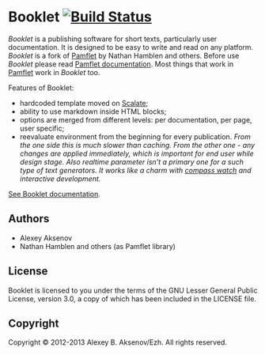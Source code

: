 Booklet [![Build Status](https://travis-ci.org/digimead-specific/Booklet.png)](https://travis-ci.org/digimead-specific/Booklet)
=======

*Booklet* is a publishing software for short texts, particularly user documentation. It is designed to be easy to write and read on any platform.
*Booklet* is a fork of [Pamflet][pf] by Nathan Hamblen and others. Before use *Booklet* please read [Pamflet documentation][pd]. Most things that work
in [Pamflet][pf] work in *Booklet* too.

Features of Booklet:

* hardcoded template moved on [Scalate][sl];
* ability to use markdown inside HTML blocks;
* options are merged from different levels: per documentation, per page, user specific;
* reevaluate environment from the beginning for every publication. *From the one side this is much slower than caching. From the other one - any changes are applied immediately, which is important for end user while design stage. Also realtime parameter isn't a primary one for a such type of text generators. It works like a charm with [compass watch][cw] and interactive development.*

[See Booklet documentation](http://digimead-specific.github.io/Booklet/).

Authors
-------

* Alexey Aksenov
* Nathan Hamblen and others (as Pamflet library)

License
-------

Booklet is licensed to you under the terms of the GNU Lesser General Public License,
version 3.0, a copy of which has been included in the LICENSE file.

Copyright
---------

Copyright © 2012-2013 Alexey B. Aksenov/Ezh. All rights reserved.

[pf]: https://github.com/n8han/pamflet
[pd]: http://pamflet.databinder.net
[sl]: http://scalate.fusesource.org
[cw]: http://compass-style.org/help/tutorials/command-line/
